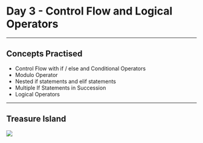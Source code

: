# Day 3 - Control Flow and Logical Operators
___
## Concepts Practised
* Control Flow with if / else and Conditional Operators
* Modulo Operator
* Nested if statements and elif statements
* Multiple If Statements in Succession
* Logical Operators
___
## Treasure Island
![](https://user-images.githubusercontent.com/98851253/154304693-a3aa3a5a-e8f3-46b8-bcea-6f0884aad99c.gif)